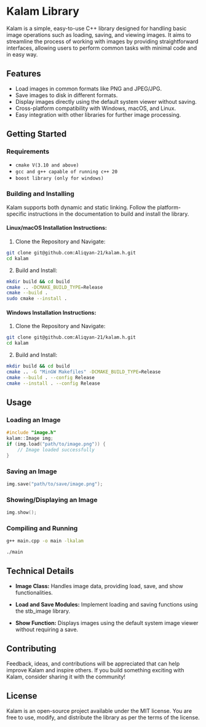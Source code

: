 # Kalam Library

Kalam is a simple, easy-to-use C++ library designed for handling basic image operations such as loading, saving, and viewing images. It aims
to streamline the process of working with images by providing straightforward interfaces, allowing users to perform common tasks with minimal code and in easy way.

## Features

- Load images in common formats like PNG and JPEG/JPG.
- Save images to disk in different formats.
- Display images directly using the default system viewer without saving.
- Cross-platform compatibility with Windows, macOS, and Linux.
- Easy integration with other libraries for further image processing.

## Getting Started

### Requirements

- `cmake V(3.10 and above)`
- `gcc and g++ capable of running c++ 20`
- `boost library (only for windows)`

### Building and Installing

Kalam supports both dynamic and static linking. Follow the platform-specific instructions in the documentation to build and install the library.

#### Linux/macOS Installation Instructions:

1. Clone the Repository and Navigate:

```bash
git clone git@github.com:Aliqyan-21/kalam.h.git
cd kalam
```

2. Build and Install:

```bash
mkdir build && cd build
cmake .. -DCMAKE_BUILD_TYPE=Release
cmake --build .
sudo cmake --install .
```

#### Windows Installation Instructions:

1. Clone the Repository and Navigate:

```bash
git clone git@github.com:Aliqyan-21/kalam.h.git
cd kalam
```

2. Build and Install:

```bash
mkdir build && cd build
cmake .. -G "MinGW Makefiles" -DCMAKE_BUILD_TYPE=Release
cmake --build . --config Release
cmake --install . --config Release
```

## Usage

### Loading an Image

```cpp
#include "image.h"
kalam::Image img;
if (img.load("path/to/image.png")) {
    // Image loaded successfully
}
```

### Saving an Image

```cpp
img.save("path/to/save/image.png");
```

### Showing/Displaying an Image

```cpp
img.show();
```

### Compiling and Running

```bash
g++ main.cpp -o main -lkalam

./main
```

## Technical Details

- **Image Class:** Handles image data, providing load, save, and show functionalities.

- **Load and Save Modules:** Implement loading and saving functions using the stb_image library.

- **Show Function:** Displays images using the default system image viewer without requiring a save.

## Contributing

Feedback, ideas, and contributions will be appreciated that can help improve Kalam and inspire others. If you build something exciting with Kalam, consider sharing it with the community!

## License

Kalam is an open-source project available under the MIT license. You are free to use, modify, and distribute the library as per the terms of the license.
